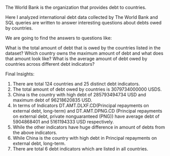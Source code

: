 The World Bank is the organization that provides debt to countries.

Here I analyzed international debt data collected by The World Bank and SQL queries are written to answer interesting questions about debts owed by countries.

We are going to find the answers to questions like:

What is the total amount of debt that is owed by the countries listed in the dataset?
Which country owns the maximum amount of debt and what does that amount look like?
What is the average amount of debt owed by countries across different debt indicators?

Final Insights:
1. There are total 124 countries and 25 distinct debt indicators.
2. The total amount of debt owed by countries is 3079734000000 USDS.
3. China is the country with high debt of 285793494734 USD and maximum debt of 96218620835 USD.
4. In terms of Indicators DT.AMT.DLXF.CD(Principal repayments on external debt, long-term) and DT.AMT.DPNG.CD (Principal repayments on external debt, private nonguaranteed (PNG)) have average debt of 5904868401  and 5161194333 USD respectively.
5. While the other indicators have huge difference in amount of debts from the above indicators.
6. While China is the country with high debt in Principal repayments on external debt, long-term.
7. There are total 6 debt indicators which are listed in all countries.
